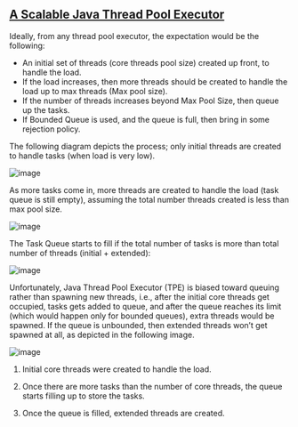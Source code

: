 ## [A Scalable Java Thread Pool Executor](https://dzone.com/articles/scalable-java-thread-pool-executor)

Ideally, from any thread pool executor, the expectation would be the following:

- An initial set of threads (core threads pool size) created up front, to handle the load.
- If the load increases, then more threads should be created to handle the load up to max threads (Max pool size).
- If the number of threads increases beyond Max Pool Size, then queue up the tasks.
- If Bounded Queue is used, and the queue is full, then bring in some rejection policy.

The following diagram depicts the process; only initial threads are created to handle tasks (when load is very low).

![image](https://user-images.githubusercontent.com/22516811/268428364-413f8db8-89cd-4e76-98dd-fd756f8c7984.png)


As more tasks come in, more threads are created to handle the load (task queue is still empty), assuming the total number threads created is less than max pool size.

![image](https://user-images.githubusercontent.com/22516811/268428402-2def54d2-1376-47e6-b81a-17d3fb157cd8.png)

The Task Queue starts to fill if the total number of tasks is more than total number of threads (initial + extended):

![image](https://user-images.githubusercontent.com/22516811/268428419-752e72d0-2c4d-43bc-9d58-8902aff39afd.png)

Unfortunately, Java Thread Pool Executor (TPE) is biased toward queuing rather than spawning new threads, i.e., after the initial core threads get occupied, tasks gets added to queue, and after the queue reaches its limit (which would happen only for bounded queues), extra threads would be spawned. If the queue is unbounded, then extended threads won’t get spawned at all, as depicted in the following image.

![image](https://user-images.githubusercontent.com/22516811/268428461-75783e51-1a84-451a-9d69-a37403942b8e.png)

1. Initial core threads were created to handle the load.

2. Once there are more tasks than the number of core threads, the queue starts filling up to store the tasks.

3. Once the queue is filled, extended threads are created.
